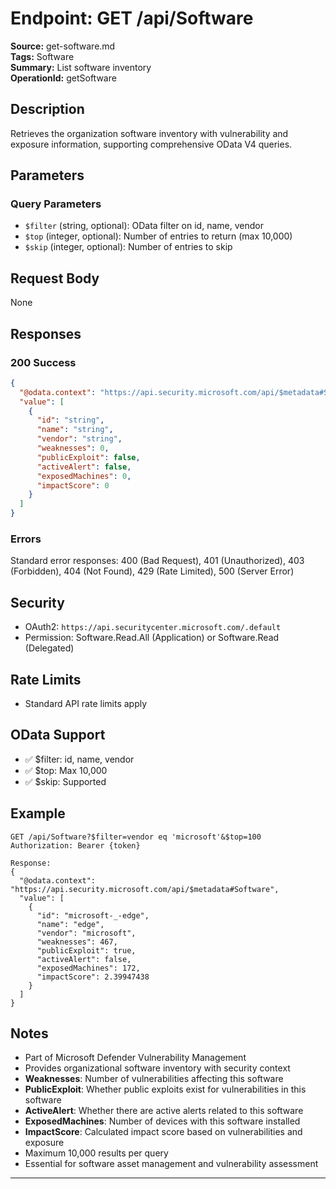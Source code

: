 # Endpoint: GET /api/Software

**Source:** get-software.md  
**Tags:** Software  
**Summary:** List software inventory  
**OperationId:** getSoftware

## Description
Retrieves the organization software inventory with vulnerability and exposure information, supporting comprehensive OData V4 queries.

## Parameters
### Query Parameters
- `$filter` (string, optional): OData filter on id, name, vendor
- `$top` (integer, optional): Number of entries to return (max 10,000)
- `$skip` (integer, optional): Number of entries to skip

## Request Body
None

## Responses
### 200 Success
```json
{
  "@odata.context": "https://api.security.microsoft.com/api/$metadata#Software",
  "value": [
    {
      "id": "string",
      "name": "string",
      "vendor": "string",
      "weaknesses": 0,
      "publicExploit": false,
      "activeAlert": false,
      "exposedMachines": 0,
      "impactScore": 0
    }
  ]
}
```

### Errors
Standard error responses: 400 (Bad Request), 401 (Unauthorized), 403 (Forbidden), 404 (Not Found), 429 (Rate Limited), 500 (Server Error)

## Security
- OAuth2: `https://api.securitycenter.microsoft.com/.default`
- Permission: Software.Read.All (Application) or Software.Read (Delegated)

## Rate Limits
- Standard API rate limits apply

## OData Support
- ✅ $filter: id, name, vendor
- ✅ $top: Max 10,000
- ✅ $skip: Supported

## Example
```http
GET /api/Software?$filter=vendor eq 'microsoft'&$top=100
Authorization: Bearer {token}

Response:
{
  "@odata.context": "https://api.security.microsoft.com/api/$metadata#Software",
  "value": [
    {
      "id": "microsoft-_-edge",
      "name": "edge",
      "vendor": "microsoft",
      "weaknesses": 467,
      "publicExploit": true,
      "activeAlert": false,
      "exposedMachines": 172,
      "impactScore": 2.39947438
    }
  ]
}
```

## Notes
- Part of Microsoft Defender Vulnerability Management
- Provides organizational software inventory with security context
- **Weaknesses**: Number of vulnerabilities affecting this software
- **PublicExploit**: Whether public exploits exist for vulnerabilities in this software
- **ActiveAlert**: Whether there are active alerts related to this software
- **ExposedMachines**: Number of devices with this software installed
- **ImpactScore**: Calculated impact score based on vulnerabilities and exposure
- Maximum 10,000 results per query
- Essential for software asset management and vulnerability assessment

---
